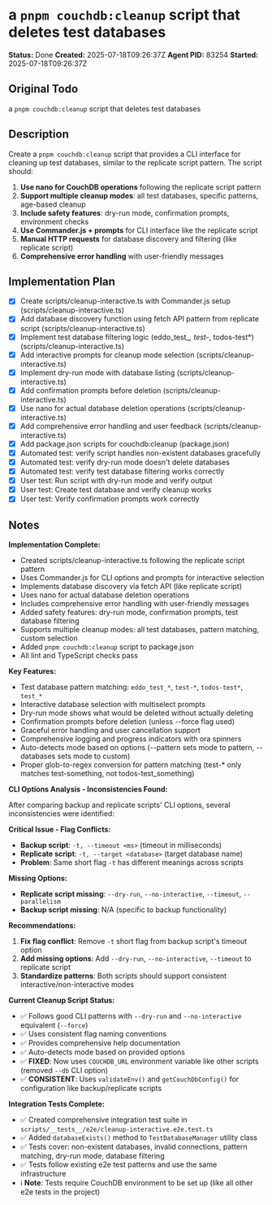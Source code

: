# a `pnpm couchdb:cleanup` script that deletes test databases

**Status:** Done
**Created:** 2025-07-18T09:26:37Z
**Agent PID:** 83254
**Started:** 2025-07-18T09:26:37Z

## Original Todo

a `pnpm couchdb:cleanup` script that deletes test databases

## Description

Create a `pnpm couchdb:cleanup` script that provides a CLI interface for cleaning up test databases, similar to the replicate script pattern. The script should:

1. **Use nano for CouchDB operations** following the replicate script pattern
2. **Support multiple cleanup modes**: all test databases, specific patterns, age-based cleanup
3. **Include safety features**: dry-run mode, confirmation prompts, environment checks
4. **Use Commander.js + prompts** for CLI interface like the replicate script
5. **Manual HTTP requests** for database discovery and filtering (like replicate script)
6. **Comprehensive error handling** with user-friendly messages

## Implementation Plan

- [x] Create scripts/cleanup-interactive.ts with Commander.js setup (scripts/cleanup-interactive.ts)
- [x] Add database discovery function using fetch API pattern from replicate script (scripts/cleanup-interactive.ts)
- [x] Implement test database filtering logic (eddo_test_*, test-*, todos-test*) (scripts/cleanup-interactive.ts)
- [x] Add interactive prompts for cleanup mode selection (scripts/cleanup-interactive.ts)
- [x] Implement dry-run mode with database listing (scripts/cleanup-interactive.ts)
- [x] Add confirmation prompts before deletion (scripts/cleanup-interactive.ts)
- [x] Use nano for actual database deletion operations (scripts/cleanup-interactive.ts)
- [x] Add comprehensive error handling and user feedback (scripts/cleanup-interactive.ts)
- [x] Add package.json scripts for couchdb:cleanup (package.json)
- [x] Automated test: verify script handles non-existent databases gracefully
- [x] Automated test: verify dry-run mode doesn't delete databases
- [x] Automated test: verify test database filtering works correctly
- [x] User test: Run script with dry-run mode and verify output
- [x] User test: Create test database and verify cleanup works
- [x] User test: Verify confirmation prompts work correctly

## Notes

**Implementation Complete:** 
- Created scripts/cleanup-interactive.ts following the replicate script pattern
- Uses Commander.js for CLI options and prompts for interactive selection
- Implements database discovery via fetch API (like replicate script)
- Uses nano for actual database deletion operations
- Includes comprehensive error handling with user-friendly messages
- Added safety features: dry-run mode, confirmation prompts, test database filtering
- Supports multiple cleanup modes: all test databases, pattern matching, custom selection
- Added `pnpm couchdb:cleanup` script to package.json
- All lint and TypeScript checks pass

**Key Features:**
- Test database pattern matching: `eddo_test_*`, `test-*`, `todos-test*`, `test_*`
- Interactive database selection with multiselect prompts
- Dry-run mode shows what would be deleted without actually deleting
- Confirmation prompts before deletion (unless --force flag used)
- Graceful error handling and user cancellation support
- Comprehensive logging and progress indicators with ora spinners
- Auto-detects mode based on options (--pattern sets mode to pattern, --databases sets mode to custom)
- Proper glob-to-regex conversion for pattern matching (test-* only matches test-something, not todos-test_something)

**CLI Options Analysis - Inconsistencies Found:**

After comparing backup and replicate scripts' CLI options, several inconsistencies were identified:

**Critical Issue - Flag Conflicts:**
- **Backup script**: `-t, --timeout <ms>` (timeout in milliseconds)
- **Replicate script**: `-t, --target <database>` (target database name)
- **Problem**: Same short flag `-t` has different meanings across scripts

**Missing Options:**
- **Replicate script missing**: `--dry-run`, `--no-interactive`, `--timeout`, `--parallelism`
- **Backup script missing**: N/A (specific to backup functionality)

**Recommendations:**
1. **Fix flag conflict**: Remove `-t` short flag from backup script's timeout option
2. **Add missing options**: Add `--dry-run`, `--no-interactive`, `--timeout` to replicate script
3. **Standardize patterns**: Both scripts should support consistent interactive/non-interactive modes

**Current Cleanup Script Status:**
- ✅ Follows good CLI patterns with `--dry-run` and `--no-interactive` equivalent (`--force`)
- ✅ Uses consistent flag naming conventions
- ✅ Provides comprehensive help documentation
- ✅ Auto-detects mode based on provided options
- ✅ **FIXED**: Now uses `COUCHDB_URL` environment variable like other scripts (removed `--db` CLI option)
- ✅ **CONSISTENT**: Uses `validateEnv()` and `getCouchDbConfig()` for configuration like backup/replicate scripts

**Integration Tests Complete:**
- ✅ Created comprehensive integration test suite in `scripts/__tests__/e2e/cleanup-interactive.e2e.test.ts`
- ✅ Added `databaseExists()` method to `TestDatabaseManager` utility class
- ✅ Tests cover: non-existent databases, invalid connections, pattern matching, dry-run mode, database filtering
- ✅ Tests follow existing e2e test patterns and use the same infrastructure
- ℹ️ **Note**: Tests require CouchDB environment to be set up (like all other e2e tests in the project)
